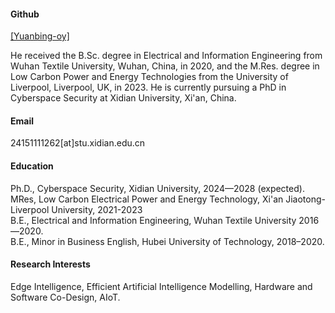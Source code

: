 

#### Github
[[Yuanbing-oy]](https://github.com/Yuanbing-oy)


He received the B.Sc. degree in Electrical and Information Engineering from Wuhan Textile University, Wuhan, China, in 2020, and the M.Res. degree in Low Carbon Power and Energy Technologies from the University of Liverpool, Liverpool, UK, in 2023. He is currently pursuing a PhD in Cyberspace Security at Xidian University, Xi'an, China.

#### Email
24151111262[at]stu.xidian.edu.cn

#### Education
Ph.D., Cyberspace Security, Xidian University, 2024—2028 (expected).\
MRes, Low Carbon Electrical Power and Energy Technology, Xi'an Jiaotong-Liverpool University, 2021-2023\
B.E., Electrical and Information Engineering, Wuhan Textile University 2016—2020.\
B.E., Minor in Business English, Hubei University of Technology, 2018–2020.

#### Research Interests
Edge Intelligence, Efficient Artificial Intelligence Modelling, Hardware and Software Co-Design, AIoT.


